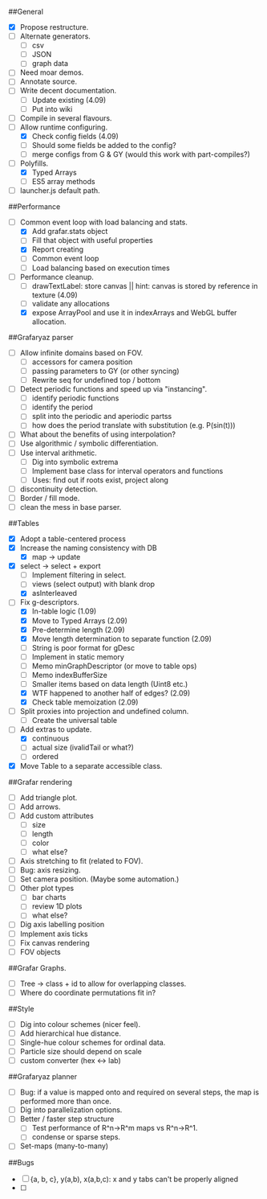 ##General
  * [x] Propose restructure.
  * [ ] Alternate generators.
    * [ ] csv
	* [ ] JSON
	* [ ] graph data
  * [ ] Need moar demos.
  * [ ] Annotate source.
  * [ ] Write decent documentation.
    * [ ] Update existing (4.09)
	* [ ] Put into wiki
  * [ ] Compile in several flavours.
  * [ ] Allow runtime configuring.
    * [x] Check config fields (4.09)
	* [ ] Should some fields be added to the config?
	* [ ] merge configs from G & GY (would this work with part-compiles?)
  * [ ] Polyfills.
    * [x] Typed Arrays
	* [ ] ES5 array methods
  * [ ] launcher.js default path.
  
##Performance
  * [ ] Common event loop with load balancing and stats.
    * [x] Add grafar.stats object
	* [ ] Fill that object with useful properties
	* [x] Report creating
	* [ ] Common event loop
	* [ ] Load balancing based on execution times
  * [ ] Performance cleanup.
    * [ ] drawTextLabel: store canvas || hint: canvas is stored by reference in texture (4.09)
	* [ ] validate any allocations
	* [x] expose ArrayPool and use it in indexArrays and WebGL buffer allocation.
  
##Grafaryaz parser
  * [ ] Allow infinite domains based on FOV.
    * [ ] accessors for camera position
	* [ ] passing parameters to GY (or other syncing)
	* [ ] Rewrite seq for undefined top / bottom
  * [ ] Detect periodic functions and speed up via "instancing".
    * [ ] identify periodic functions
	* [ ] identify the period
	* [ ] split into the periodic and aperiodic partss
	* [ ] how does the period translate with substitution (e.g. P(sin(t)))
  * [ ] What about the benefits of using interpolation?
  * [ ] Use algorithmic / symbolic differentiation.
  * [ ] Use interval arithmetic.
    * [ ] Dig into symbolic extrema
	* [ ] Implement base class for interval operators and functions
	* [ ] Uses: find out if roots exist, project along
  * [ ] discontinuity detection.
  * [ ] Border / fill mode.
  * [ ] clean the mess in base parser.

##Tables
  * [x] Adopt a table-centered process
  * [x] Increase the naming consistency with DB
    * [x] map -> update
  * [x] select -> select + export
    * [ ] Implement filtering in select.
    * [ ] views (select output) with blank drop
	* [x] asInterleaved
  * [ ] Fix g-descriptors.
    * [x] In-table logic (1.09)
	* [x] Move to Typed Arrays (2.09)
	* [x] Pre-determine length (2.09)
	* [x] Move length determination to separate function (2.09)
	* [ ] String is poor format for gDesc
	* [ ] Implement in static memory
	* [ ] Memo minGraphDescriptor (or move to table ops)
	* [ ] Memo indexBufferSize
	* [ ] Smaller items based on data length (Uint8 etc.)
	* [x] WTF happened to another half of edges? (2.09)
	* [x] Check table memoization (2.09)
  * [ ] Split proxies into projection and undefined column.
    * [ ] Create the universal table
  * [ ] Add extras to update.
    * [x] continuous
	* [ ] actual size (ivalidTail or what?)
	* [ ] ordered
  * [x] Move Table to a separate accessible class.

##Grafar rendering
  * [ ] Add triangle plot.
  * [ ] Add arrows.
  * [ ] Add custom attributes
	* [ ] size
	* [ ] length
	* [ ] color
	* [ ] what else?
  * [ ] Axis stretching to fit (related to FOV).
  * [ ] Bug: axis resizing.
  * [ ] Set camera position. (Maybe some automation.)
  * [ ] Other plot types
    * [ ] bar charts
	* [ ] review 1D plots
	* [ ] what else?
  * [ ] Dig axis labelling position
  * [ ] Implement axis ticks
  * [ ] Fix canvas rendering
  * [ ] FOV objects
  
##Grafar Graphs.
  * [ ] Tree -> class + id to allow for overlapping classes.
  * [ ] Where do coordinate permutations fit in?

##Style
  * [ ] Dig into colour schemes (nicer feel).
  * [ ] Add hierarchical hue distance.
  * [ ] Single-hue colour schemes for ordinal data.
  * [ ] Particle size should depend on scale
  * [ ] custom converter (hex <-> lab)
  
##Grafaryaz planner
  * [ ] Bug: if a value is mapped onto and required on several steps, the map is performed more than once.
  * [ ] Dig into parallelization options.
  * [ ] Better / faster step structure
    * [ ] Test performance of R^n->R^m maps vs R^n->R^1.
    * [ ] condense or sparse steps.
  * [ ] Set-maps (many-to-many)
	
##Bugs
  * [ ] {a, b, c}, y(a,b), x(a,b,c): x and y tabs can't be properly aligned
  * [ ] 
